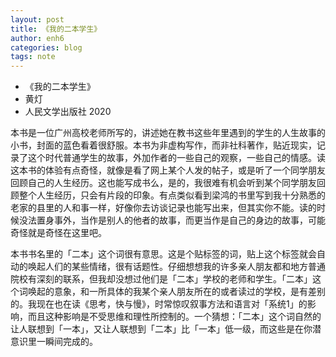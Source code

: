 ```yaml
---
layout: post
title: 《我的二本学生》
author: enh6
categories: blog
tags: note
---
```


- 《我的二本学生》
- 黄灯
- 人民文学出版社 2020

本书是一位广州高校老师所写的，讲述她在教书这些年里遇到的学生的人生故事的小书，封面的蓝色看着很舒服。本书为非虚构写作，而非社科著作，贴近现实，记录了这个时代普通学生的故事，外加作者的一些自己的观察，一些自己的情感。读这本书的体验有点奇怪，就像是看了网上某个人发的帖子，或是听了一个同学朋友回顾自己的人生经历。这也能写成书么，是的，我很难有机会听到某个同学朋友回顾整个人生经历，只会有片段的印象。有点类似看到梁鸿的书里写到我十分熟悉的老家的县里的人和事一样，好像你去访谈记录也能写出来，但其实你不能。读的时候没法置身事外，当作是别人的他者的故事，而更当作是自己的身边的故事，可能奇怪就是奇怪在这里吧。

本书书名里的「二本」这个词很有意思。这是个贴标签的词，贴上这个标签就会自动的唤起人们的某些情绪，很有话题性。仔细想想我的许多亲人朋友都和地方普通院校有深刻的联系，但我却没想过他们是「二本」学校的老师和学生。「二本」这个词唤起的意象，和一所具体的我某个亲人朋友所在的或者读过的学校，是有差别的。我现在也在读《思考，快与慢》，时常惊叹叙事方法和语言对「系统1」的影响，而且这种影响是不受思维和理性所控制的。一个猜想：「二本」这个词自然的让人联想到「一本」，又让人联想到「二本」比「一本」低一级，而这些是在你潜意识里一瞬间完成的。